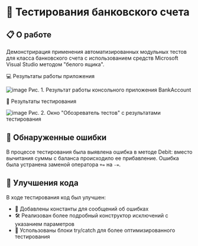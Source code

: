 # 🏦 Тестирования банковского счета

## 📋 О работе
Демонстрирация применения автоматизированных модульных тестов для класса банковского счета с использованием средств Microsoft Visual Studio методом "белого ящика".

💻 Результаты работы приложения

![image](https://github.com/user-attachments/assets/d860250c-413b-4e40-8dbd-1c82051433c5)
Рис. 1. Результат работы консольного приложения BankAccount

🧪 Результаты тестирования

![image](https://github.com/user-attachments/assets/78d9286b-79e5-474b-9afe-ae04f41be418)
Рис. 2. Окно "Обозреватель тестов" с результатами тестирования


## 🐛 Обнаруженные ошибки
В процессе тестирования была выявлена ошибка в методе Debit: вместо вычитания суммы с баланса происходило ее прибавление. Ошибка была устранена заменой оператора `+=` на `-=`.

## 🔧 Улучшения кода
В ходе тестирования код был улучшен:
- 📝 Добавлены константы для сообщений об ошибках
- 🛠️ Реализован более подробный конструктор исключений с указанием параметров
- 🔄 Успользованы блоки try/catch для более оптимизированного тестирования
